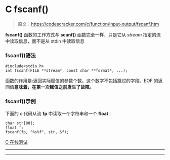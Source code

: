 # C fscanf()

> 原文：<https://codescracker.com/c/function/input-output/fscanf.htm>

**fscanf()** 函数的工作方式与 **scanf()** 函数完全一样，只是它从 *stream* 指定的流中读取信息，而不是从 stdin 中读取信息

### fscanf()语法

```
#include<stdio.h>
int fscanf(FILE **stream*, const char **format*, ...);
```

函数的作用是:返回实际赋值的参数个数。这个数字不包括跳过的字段。EOF 的返回值**意味着，在第一次赋值之前发生了故障。**

### fscanf()示例

下面的 c 代码从流 **fp** 中读取一个字符串和一个 **float** :

```
char str[80];
float f;
fscanf(fp, "%s%f", str, &f);
```

[C 在线测试](/exam/showtest.php?subid=2)

* * *

* * *